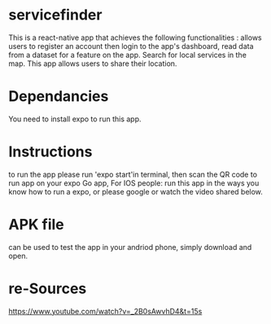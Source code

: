 # servicefinder
This is a react-native app that achieves the following functionalities : allows users to register an account then login to the app's dashboard, read data from a dataset for a feature on the app. Search for local services in the map.
This app allows users to share their location.

# Dependancies
You need to install expo to run this app.

# Instructions
to run the app please run 'expo start'in terminal,
then scan the QR code to run app on your expo Go app, 
For IOS people: run this app in the ways you know how to run a expo, or please google or watch the video shared below.

# APK file
can be used to test the app in your andriod phone, simply download and open.

# re-Sources
https://www.youtube.com/watch?v=_2B0sAwvhD4&t=15s
